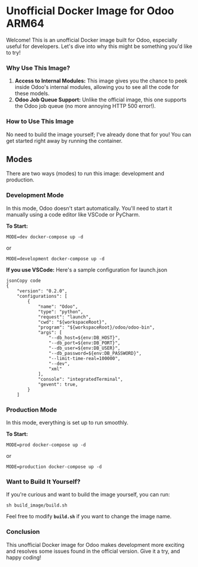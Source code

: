 # **Unofficial Docker Image for Odoo ARM64**

Welcome! This is an unofficial Docker image built for Odoo, especially useful for developers. Let's dive into why this might be something you'd like to try!

### **Why Use This Image?**

1. **Access to Internal Modules:** This image gives you the chance to peek inside Odoo's internal modules, allowing you to see all the code for these models.
2. **Odoo Job Queue Support:** Unlike the official image, this one supports the Odoo job queue (no more annoying HTTP 500 error!).

### **How to Use This Image**

No need to build the image yourself; I've already done that for you! You can get started right away by running the container.

## Modes

There are two ways (modes) to run this image: development and production.

### **Development Mode**

In this mode, Odoo doesn't start automatically. You'll need to start it manually using a code editor like VSCode or PyCharm.

**To Start:**

```
MODE=dev docker-compose up -d
```
or
```
MODE=development docker-compose up -d
```

**If you use VSCode:** Here's a sample configuration for launch.json

```
jsonCopy code
{
    "version": "0.2.0",
    "configurations": [
        {
            "name": "Odoo",
            "type": "python",
            "request": "launch",
            "cwd": "${workspaceRoot}",
            "program": "${workspaceRoot}/odoo/odoo-bin",
            "args": [
                "--db_host=${env:DB_HOST}",
                "--db_port=${env:DB_PORT}",
                "--db_user=${env:DB_USER}",
                "--db_password=${env:DB_PASSWORD}",
                "--limit-time-real=100000",
                "--dev",
                "xml"
            ],
            "console": "integratedTerminal",
            "gevent": true,
        }
    ]

```

### **Production Mode**

In this mode, everything is set up to run smoothly.

**To Start:**

```
MODE=prod docker-compose up -d
```
or
```
MODE=production docker-compose up -d
```
### **Want to Build It Yourself?**

If you're curious and want to build the image yourself, you can run:

```
sh build_image/build.sh
```

Feel free to modify **`build.sh`** if you want to change the image name.

### **Conclusion**

This unofficial Docker image for Odoo makes development more exciting and resolves some issues found in the official version. Give it a try, and happy coding!
